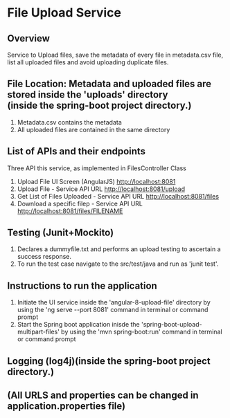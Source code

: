 # File Upload Service

## Overview
Service to Upload files, save the metadata of every file in metadata.csv file, list all uploaded files and avoid uploading duplicate files.
   
## File Location: Metadata and uploaded files are stored inside the 'uploads' directory <br>(inside the spring-boot project directory.)
1. Metadata.csv contains the metadata
2. All uploaded files are contained in the same directory

 
## List of APIs and their endpoints
Three API this service, as implemented in FilesController Class
1. Upload File UI Screen (AngularJS) <http://localhost:8081>
2. Upload File - Service API URL <http://localhost:8081/upload>
3. Get List of Files Uploaded - Service API URL <http://localhost:8081/files>
4. Download a specific filep - Service API URL <http://localhost:8081/files/FILENAME>


## Testing (Junit+Mockito)
1. Declares a dummyfile.txt and performs an upload testing to ascertain a success response.
2. To run the test case navigate to the src/test/java and run as 'junit test'.


## Instructions to run the application
1. Initiate the UI service inside the 'angular-8-upload-file' directory by using the 'ng serve --port 8081' command in terminal or command prompt
2. Start the Spring boot application inisde the 'spring-boot-upload-multipart-files' by using the 'mvn spring-boot:run' command in terminal or command prompt

## Logging (log4j)(inside the spring-boot project directory.)
## (All URLS and properties can be changed in application.properties file)
